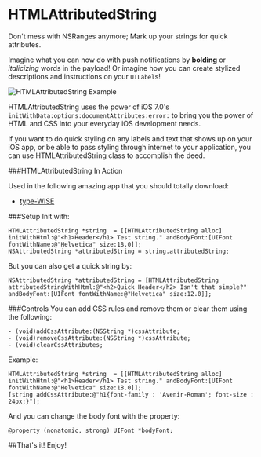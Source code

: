 HTMLAttributedString
====================

Don't mess with NSRanges anymore; Mark up your strings for quick attributes.

Imagine what you can now do with push notifications by **bolding** or *italicizing* words in the payload! Or imagine how you can create stylized descriptions and instructions on your `UILabel`s!

![HTMLAttributedString Example](http://mmislam101.github.io/images/HTMLAttributedString_scrnshot01.png)

HTMLAttributedString uses the power of iOS 7.0's `initWithData:options:documentAttributes:error:` to bring you the power of HTML and CSS into your everyday iOS development needs.

If you want to do quick styling on any labels and text that shows up on your iOS app, or be able to pass styling through internet to your application, you can use HTMLAttributedString class to accomplish the deed.

###HTMLAttributedString In Action

Used in the following amazing app that you should totally download:
- [type-WISE](https://itunes.apple.com/us/app/type-wise-play-with-typefaces/id827605748)

###Setup
Init with: 
```smalltalk
HTMLAttributedString *string  = [[HTMLAttributedString alloc] initWithHtml:@"<h1>Header</h1> Test string." andBodyFont:[UIFont fontWithName:@"Helvetica" size:18.0]];
NSAttributedString *attributedString = string.attributedString;
```
But you can also get a quick string by:
```smalltalk
NSAttributedString *attributedString = [HTMLAttributedString attributedStringWithHtml:@"<h2>Quick Header</h2> Isn't that simple?" andBodyFont:[UIFont fontWithName:@"Helvetica" size:12.0]];
```

###Controls
You can add CSS rules and remove them or clear them using the following:
```smalltalk
- (void)addCssAttribute:(NSString *)cssAttribute;
- (void)removeCssAttribute:(NSString *)cssAttribute;
- (void)clearCssAttributes;
```

Example:
```smalltalk
HTMLAttributedString *string  = [[HTMLAttributedString alloc] initWithHtml:@"<h1>Header</h1> Test string." andBodyFont:[UIFont fontWithName:@"Helvetica" size:18.0]];
[string addCssAttribute:@"h1{font-family : 'Avenir-Roman'; font-size : 24px;}"];
```

And you can change the body font with the property:
```smalltalk
@property (nonatomic, strong) UIFont *bodyFont;
```
##That's it! Enjoy!
